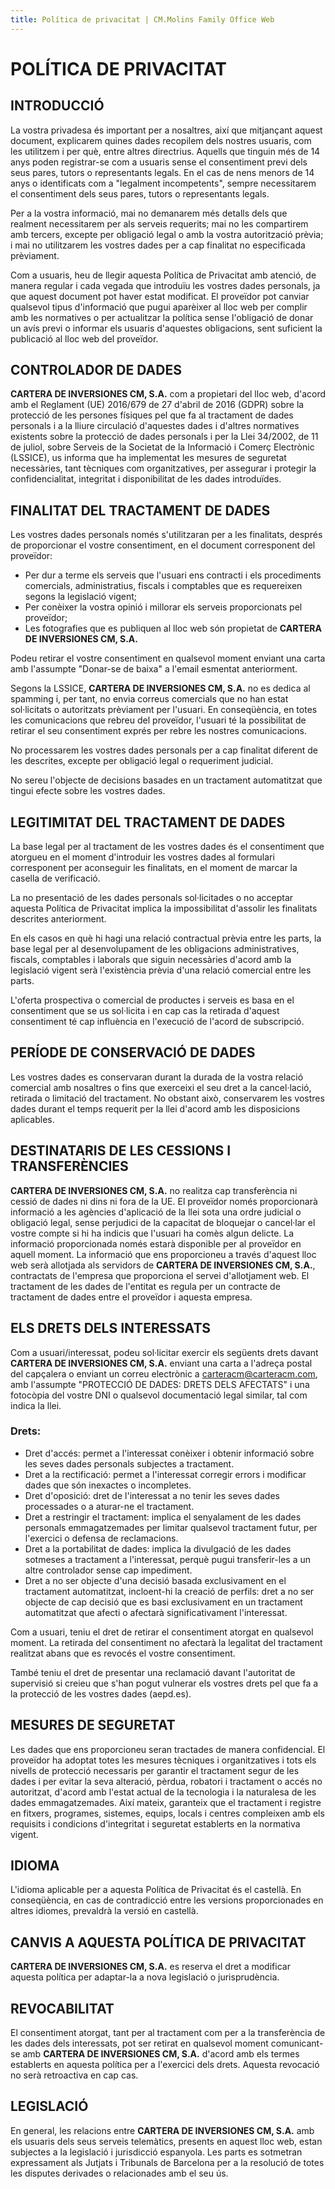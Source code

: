 ```yaml
---
title: Política de privacitat | CM.Molins Family Office Web
---
```


# POLÍTICA DE PRIVACITAT

## INTRODUCCIÓ
La vostra privadesa és important per a nosaltres, així que mitjançant aquest document, explicarem quines dades recopilem dels nostres usuaris, com les utilitzem i per què, entre altres directrius. Aquells que tinguin més de 14 anys poden registrar-se com a usuaris sense el consentiment previ dels seus pares, tutors o representants legals. En el cas de nens menors de 14 anys o identificats com a "legalment incompetents", sempre necessitarem el consentiment dels seus pares, tutors o representants legals.

Per a la vostra informació, mai no demanarem més detalls dels que realment necessitarem per als serveis requerits; mai no les compartirem amb tercers, excepte per obligació legal o amb la vostra autorització prèvia; i mai no utilitzarem les vostres dades per a cap finalitat no especificada prèviament.

Com a usuaris, heu de llegir aquesta Política de Privacitat amb atenció, de manera regular i cada vegada que introduïu les vostres dades personals, ja que aquest document pot haver estat modificat. El proveïdor pot canviar qualsevol tipus d'informació que pugui aparèixer al lloc web per complir amb les normatives o per actualitzar la política sense l'obligació de donar un avís previ o informar els usuaris d'aquestes obligacions, sent suficient la publicació al lloc web del proveïdor.

## CONTROLADOR DE DADES
**CARTERA DE INVERSIONES CM, S.A.** com a propietari del lloc web, d'acord amb el Reglament (UE) 2016/679 de 27 d'abril de 2016 (GDPR) sobre la protecció de les persones físiques pel que fa al tractament de dades personals i a la lliure circulació d'aquestes dades i d'altres normatives existents sobre la protecció de dades personals i per la Llei 34/2002, de 11 de juliol, sobre Serveis de la Societat de la Informació i Comerç Electrònic (LSSICE), us informa que ha implementat les mesures de seguretat necessàries, tant tècniques com organitzatives, per assegurar i protegir la confidencialitat, integritat i disponibilitat de les dades introduïdes.

## FINALITAT DEL TRACTAMENT DE DADES
Les vostres dades personals només s'utilitzaran per a les finalitats, després de proporcionar el vostre consentiment, en el document corresponent del proveïdor:
- Per dur a terme els serveis que l'usuari ens contracti i els procediments comercials, administratius, fiscals i comptables que es requereixen segons la legislació vigent;
- Per conèixer la vostra opinió i millorar els serveis proporcionats pel proveïdor;
- Les fotografies que es publiquen al lloc web són propietat de **CARTERA DE INVERSIONES CM, S.A.**

Podeu retirar el vostre consentiment en qualsevol moment enviant una carta amb l'assumpte "Donar-se de baixa" a l'email esmentat anteriorment.

Segons la LSSICE, **CARTERA DE INVERSIONES CM, S.A.** no es dedica al spamming i, per tant, no envia correus comercials que no han estat sol·licitats o autoritzats prèviament per l'usuari. En conseqüència, en totes les comunicacions que rebreu del proveïdor, l'usuari té la possibilitat de retirar el seu consentiment exprés per rebre les nostres comunicacions.

No processarem les vostres dades personals per a cap finalitat diferent de les descrites, excepte per obligació legal o requeriment judicial.

No sereu l'objecte de decisions basades en un tractament automatitzat que tingui efecte sobre les vostres dades.

## LEGITIMITAT DEL TRACTAMENT DE DADES
La base legal per al tractament de les vostres dades és el consentiment que atorgueu en el moment d'introduir les vostres dades al formulari corresponent per aconseguir les finalitats, en el moment de marcar la casella de verificació.

La no presentació de les dades personals sol·licitades o no acceptar aquesta Política de Privacitat implica la impossibilitat d'assolir les finalitats descrites anteriorment.

En els casos en què hi hagi una relació contractual prèvia entre les parts, la base legal per al desenvolupament de les obligacions administratives, fiscals, comptables i laborals que siguin necessàries d'acord amb la legislació vigent serà l'existència prèvia d'una relació comercial entre les parts.

L'oferta prospectiva o comercial de productes i serveis es basa en el consentiment que se us sol·licita i en cap cas la retirada d'aquest consentiment té cap influència en l'execució de l'acord de subscripció.

## PERÍODE DE CONSERVACIÓ DE DADES
Les vostres dades es conservaran durant la durada de la vostra relació comercial amb nosaltres o fins que exerceixi el seu dret a la cancel·lació, retirada o limitació del tractament. No obstant això, conservarem les vostres dades durant el temps requerit per la llei d'acord amb les disposicions aplicables.

## DESTINATARIS DE LES CESSIONS I TRANSFERÈNCIES
**CARTERA DE INVERSIONES CM, S.A.** no realitza cap transferència ni cessió de dades ni dins ni fora de la UE. El proveïdor només proporcionarà informació a les agències d'aplicació de la llei sota una ordre judicial o obligació legal, sense perjudici de la capacitat de bloquejar o cancel·lar el vostre compte si hi ha indicis que l'usuari ha comès algun delicte. La informació proporcionada només estarà disponible per al proveïdor en aquell moment. La informació que ens proporcioneu a través d'aquest lloc web serà allotjada als servidors de **CARTERA DE INVERSIONES CM, S.A.**, contractats de l'empresa que proporciona el servei d'allotjament web. El tractament de les dades de l'entitat es regula per un contracte de tractament de dades entre el proveïdor i aquesta empresa.

## ELS DRETS DELS INTERESSATS
Com a usuari/interessat, podeu sol·licitar exercir els següents drets davant **CARTERA DE INVERSIONES CM, S.A.** enviant una carta a l'adreça postal del capçalera o enviant un correu electrònic a carteracm@carteracm.com, amb l'assumpte "PROTECCIÓ DE DADES: DRETS DELS AFECTATS" i una fotocòpia del vostre DNI o qualsevol documentació legal similar, tal com indica la llei.

### Drets:
- Dret d'accés: permet a l'interessat conèixer i obtenir informació sobre les seves dades personals subjectes a tractament.
- Dret a la rectificació: permet a l'interessat corregir errors i modificar dades que són inexactes o incompletes.
- Dret d'oposició: dret de l'interessat a no tenir les seves dades processades o a aturar-ne el tractament.
- Dret a restringir el tractament: implica el senyalament de les dades personals emmagatzemades per limitar qualsevol tractament futur, per l'exercici o defensa de reclamacions.
- Dret a la portabilitat de dades: implica la divulgació de les dades sotmeses a tractament a l'interessat, perquè pugui transferir-les a un altre controlador sense cap impediment.
- Dret a no ser objecte d'una decisió basada exclusivament en el tractament automatitzat, incloent-hi la creació de perfils: dret a no ser objecte de cap decisió que es basi exclusivament en un tractament automatitzat que afecti o afectarà significativament l'interessat.

Com a usuari, teniu el dret de retirar el consentiment atorgat en qualsevol moment. La retirada del consentiment no afectarà la legalitat del tractament realitzat abans que es revocés el vostre consentiment.

També teniu el dret de presentar una reclamació davant l'autoritat de supervisió si creieu que s'han pogut vulnerar els vostres drets pel que fa a la protecció de les vostres dades (aepd.es).

## MESURES DE SEGURETAT
Les dades que ens proporcioneu seran tractades de manera confidencial. El proveïdor ha adoptat totes les mesures tècniques i organitzatives i tots els nivells de protecció necessaris per garantir el tractament segur de les dades i per evitar la seva alteració, pèrdua, robatori i tractament o accés no autoritzat, d'acord amb l'estat actual de la tecnologia i la naturalesa de les dades emmagatzemades. Així mateix, garanteix que el tractament i registre en fitxers, programes, sistemes, equips, locals i centres compleixen amb els requisits i condicions d'integritat i seguretat establerts en la normativa vigent.

## IDIOMA
L'idioma aplicable per a aquesta Política de Privacitat és el castellà. En conseqüència, en cas de contradicció entre les versions proporcionades en altres idiomes, prevaldrà la versió en castellà.

## CANVIS A AQUESTA POLÍTICA DE PRIVACITAT
**CARTERA DE INVERSIONES CM, S.A.** es reserva el dret a modificar aquesta política per adaptar-la a nova legislació o jurisprudència.

## REVOCABILITAT
El consentiment atorgat, tant per al tractament com per a la transferència de les dades dels interessats, pot ser retirat en qualsevol moment comunicant-se amb **CARTERA DE INVERSIONES CM, S.A.** d'acord amb els termes establerts en aquesta política per a l'exercici dels drets. Aquesta revocació no serà retroactiva en cap cas.

## LEGISLACIÓ
En general, les relacions entre **CARTERA DE INVERSIONES CM, S.A.** amb els usuaris dels seus serveis telemàtics, presents en aquest lloc web, estan subjectes a la legislació i jurisdicció espanyola. Les parts es sotmetran expressament als Jutjats i Tribunals de Barcelona per a la resolució de totes les disputes derivades o relacionades amb el seu ús.
